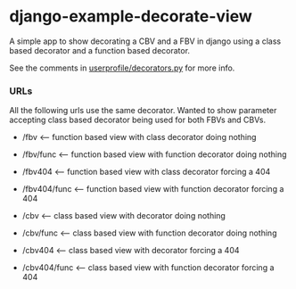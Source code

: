 django-example-decorate-view
============================

A simple app to show decorating a CBV and a FBV in django using a class based decorator and
a function based decorator.

See the comments in [userprofile/decorators.py](https://github.com/garrypolley/django-example-decorate-view/blob/master/userprofile/decorators.py) for more info.


### URLs

All the following urls use the same decorator.  Wanted to show parameter accepting class
based decorator being used for both FBVs and CBVs.

* /fbv  <-- function based view with class decorator doing nothing
* /fbv/func  <-- function based view with function decorator doing nothing
* /fbv404 <-- function based view with class decorator forcing a 404
* /fbv404/func <-- function based view with function decorator forcing a 404

* /cbv  <-- class based view with decorator doing nothing
* /cbv/func  <-- class based view with function decorator doing nothing
* /cbv404 <-- class based view with decorator forcing a 404
* /cbv404/func  <-- class based view with function decorator forcing a 404

